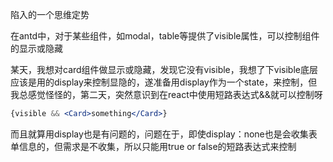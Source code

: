 陷入的一个思维定势

在antd中，对于某些组件，如modal，table等提供了visible属性，可以控制组件的显示或隐藏

某天，我想对card组件做显示或隐藏，发现它没有visible，我想了下visible底层应该是用的display来控制显隐的，遂准备用display作为一个state，来控制，但我总感觉怪怪的，第二天，突然意识到在react中使用短路表达式&&就可以控制呀

~~~jsx
{visible && <Card>something</Card>}
~~~

而且就算用display也是有问题的，问题在于，即使display：none也是会收集表单信息的，但需求是不收集，所以只能用true or false的短路表达式来控制